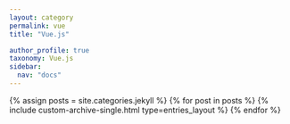 ```yaml
---
layout: category
permalink: vue
title: "Vue.js"

author_profile: true
taxonomy: Vue.js
sidebar:
  nav: "docs"
---
```


{% assign posts = site.categories.jekyll %}
{% for post in posts %}
  {% include custom-archive-single.html type=entries_layout %}
{% endfor %}